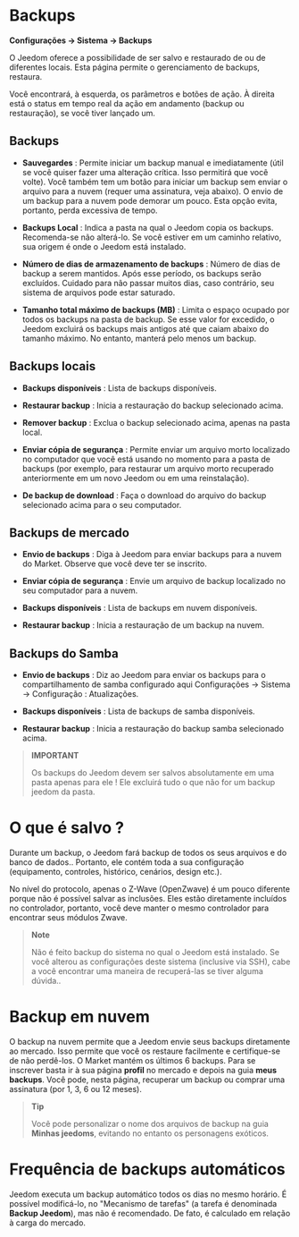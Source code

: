 # Backups
**Configurações → Sistema → Backups**

O Jeedom oferece a possibilidade de ser salvo e restaurado de ou de diferentes locais.
Esta página permite o gerenciamento de backups, restaura.


Você encontrará, à esquerda, os parâmetros e botões de ação. À direita está o status em tempo real da ação em andamento (backup ou restauração), se você tiver lançado um.

## Backups

- **Sauvegardes** : Permite iniciar um backup manual e imediatamente (útil se você quiser fazer uma alteração crítica. Isso permitirá que você volte). Você também tem um botão para iniciar um backup sem enviar o arquivo para a nuvem (requer uma assinatura, veja abaixo). O envio de um backup para a nuvem pode demorar um pouco. Esta opção evita, portanto, perda excessiva de tempo.

- **Backups Local** : Indica a pasta na qual o Jeedom copia os backups. Recomenda-se não alterá-lo. Se você estiver em um caminho relativo, sua origem é onde o Jeedom está instalado.

- **Número de dias de armazenamento de backups** : Número de dias de backup a serem mantidos. Após esse período, os backups serão excluídos. Cuidado para não passar muitos dias, caso contrário, seu sistema de arquivos pode estar saturado.

- **Tamanho total máximo de backups (MB)** : Limita o espaço ocupado por todos os backups na pasta de backup. Se esse valor for excedido, o Jeedom excluirá os backups mais antigos até que caiam abaixo do tamanho máximo. No entanto, manterá pelo menos um backup.

## Backups locais

- **Backups disponíveis** : Lista de backups disponíveis.

- **Restaurar backup** : Inicia a restauração do backup selecionado acima.

- **Remover backup** : Exclua o backup selecionado acima, apenas na pasta local.

- **Enviar cópia de segurança** : Permite enviar um arquivo morto localizado no computador que você está usando no momento para a pasta de backups (por exemplo, para restaurar um arquivo morto recuperado anteriormente em um novo Jeedom ou em uma reinstalação).

- **De backup de download** : Faça o download do arquivo do backup selecionado acima para o seu computador.

## Backups de mercado

- **Envio de backups** : Diga à Jeedom para enviar backups para a nuvem do Market. Observe que você deve ter se inscrito.

- **Enviar cópia de segurança** : Envie um arquivo de backup localizado no seu computador para a nuvem.

- **Backups disponíveis** : Lista de backups em nuvem disponíveis.

- **Restaurar backup** : Inicia a restauração de um backup na nuvem.

## Backups do Samba

- **Envio de backups** : Diz ao Jeedom para enviar os backups para o compartilhamento de samba configurado aqui Configurações → Sistema → Configuração : Atualizações.

- **Backups disponíveis** : Lista de backups de samba disponíveis.

- **Restaurar backup** : Inicia a restauração do backup samba selecionado acima.

> **IMPORTANT**
>
> Os backups do Jeedom devem ser salvos absolutamente em uma pasta apenas para ele ! Ele excluirá tudo o que não for um backup jeedom da pasta.


# O que é salvo ?

Durante um backup, o Jeedom fará backup de todos os seus arquivos e do banco de dados.. Portanto, ele contém toda a sua configuração (equipamento, controles, histórico, cenários, design etc.).

No nível do protocolo, apenas o Z-Wave (OpenZwave) é um pouco diferente porque não é possível salvar as inclusões. Eles estão diretamente incluídos no controlador, portanto, você deve manter o mesmo controlador para encontrar seus módulos Zwave.

> **Note**
>
> Não é feito backup do sistema no qual o Jeedom está instalado. Se você alterou as configurações deste sistema (inclusive via SSH), cabe a você encontrar uma maneira de recuperá-las se tiver alguma dúvida..

# Backup em nuvem

O backup na nuvem permite que a Jeedom envie seus backups diretamente ao mercado. Isso permite que você os restaure facilmente e certifique-se de não perdê-los. O Market mantém os últimos 6 backups. Para se inscrever basta ir à sua página **profil** no mercado e depois na guia **meus backups**. Você pode, nesta página, recuperar um backup ou comprar uma assinatura (por 1, 3, 6 ou 12 meses).

> **Tip**
>
> Você pode personalizar o nome dos arquivos de backup na guia **Minhas jeedoms**, evitando no entanto os personagens exóticos.

# Frequência de backups automáticos

Jeedom executa um backup automático todos os dias no mesmo horário. É possível modificá-lo, no "Mecanismo de tarefas" (a tarefa é denominada **Backup Jeedom**), mas não é recomendado. De fato, é calculado em relação à carga do mercado.
